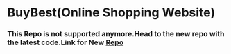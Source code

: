 # BuyBest(Online Shopping Website)

### This Repo is not supported anymore.Head to the new repo with the latest code.Link for New [Repo](https://github.com/KrishDave1/Buybest)
